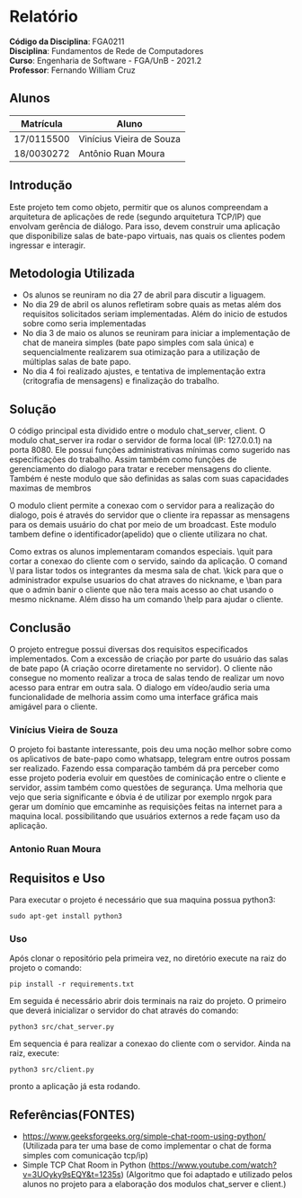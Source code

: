 # Relatório

**Código da Disciplina**: FGA0211<br>
**Disciplina**: Fundamentos de Rede de Computadores<br>
**Curso**: Engenharia de Software - FGA/UnB - 2021.2<br>
**Professor**: Fernando William Cruz<br>

## Alunos
|Matrícula | Aluno |
| -- | -- |
| 17/0115500  | Vinícius Vieira de Souza |
| 18/0030272  |  Antônio Ruan Moura |

## Introdução
Este projeto tem como objeto, permitir que os alunos compreendam a arquitetura de aplicações de rede
(segundo arquitetura TCP/IP) que envolvam gerência de diálogo. Para isso, devem construir uma
aplicação que disponibilize salas de bate-papo virtuais, nas quais os clientes podem ingressar e interagir.

## Metodologia Utilizada
- Os alunos se reuniram no dia 27 de abril para discutir a liguagem.
- No dia 29 de abril os alunos refletiram sobre quais as metas além dos requisitos solicitados seriam implementadas. Além do inicio de estudos sobre como seria implementadas
- No dia 3 de maio os alunos se reuniram para iniciar a implementação de chat de maneira simples (bate papo simples com sala única) e sequencialmente realizarem sua otimização para a utilização de múltiplas salas de bate papo.
- No dia 4 foi realizado ajustes, e tentativa de implementação extra (critografia de mensagens) e finalização do trabalho.

## Solução
O código principal esta dividido entre o modulo chat_server, client. 
O modulo chat_server ira rodar o servidor de forma local (IP: 127.0.0.1) na porta 8080. Ele possui funções administrativas mínimas como sugerido nas especificações do trabalho. Assim também como funções de gerenciamento do dialogo para tratar e receber mensagens do cliente. Também é neste modulo que são definidas as salas com suas capacidades maximas de membros

O modulo client permite a conexao com o servidor para a realização do dialogo, pois é através do servidor que o cliente ira repassar as mensagens para os demais usuário do chat por meio de um broadcast. Este modulo tambem define o identificador(apelido) que o cliente utilizara no chat.

Como extras os alunos implementaram comandos especiais. \quit para cortar a conexao do cliente com o servido, saindo da aplicação. O comand \l para listar todos os integrantes da mesma sala de chat. \kick para que o administrador expulse usuarios do chat atraves do nickname, e \ban para que o admin banir o cliente que não tera mais acesso ao chat usando o mesmo nickname.  Além disso ha um comando \help para ajudar o cliente.

## Conclusão
O projeto entregue possui diversas dos requisitos especificados implementados. Com a excessão de criação por parte do usuário das salas de bate papo (A criação ocorre diretamente no servidor). O cliente não consegue no momento realizar a troca de salas tendo de realizar um novo acesso para entrar em outra sala. O dialogo em vídeo/audio seria uma funcionalidade de melhoria assim como uma interface gráfica mais amigável para o cliente.

### Vinícius Vieira de Souza
O projeto foi bastante interessante, pois deu uma noção melhor sobre como os aplicativos de bate-papo como whatsapp, telegram entre outros possam ser realizado. Fazendo essa comparação também dá pra perceber como esse projeto poderia evoluir em questões de cominicação entre o cliente e servidor, assim também como questões de segurança. Uma melhoria que vejo que seria significante e óbvia é de utilizar por exemplo nrgok para gerar um domínio que emcaminhe as requisições feitas na internet para a maquina local. possibilitando que usuários externos a rede façam uso da aplicação.

### Antonio Ruan Moura

## Requisitos e Uso
Para executar o projeto é necessário que sua maquina possua python3:
```
sudo apt-get install python3
```
### Uso
Após clonar o repositório pela primeira vez, no diretório execute na raiz do projeto o comando:
```
pip install -r requirements.txt
```
Em seguida é necessário abrir dois terminais na raiz do projeto. O primeiro que deverá inicializar o servidor do chat através do comando:
```
python3 src/chat_server.py
```
Em sequencia é para realizar a conexao do cliente com o servidor. Ainda na raiz, execute:
```
python3 src/client.py
```
pronto a aplicação já esta rodando.

## Referências(FONTES)

- https://www.geeksforgeeks.org/simple-chat-room-using-python/ (Utilizada para ter uma base de como implementar o chat de forma simples com comunicação tcp/ip)
- Simple TCP Chat Room in Python (https://www.youtube.com/watch?v=3UOyky9sEQY&t=1235s) (Algoritmo que foi adaptado e utilizado pelos alunos no projeto para a elaboração dos modulos chat_server e client.)

